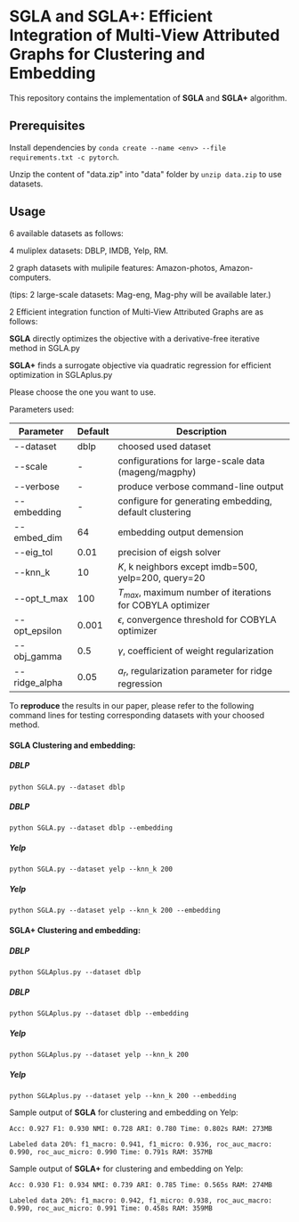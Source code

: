 # SGLA and SGLA+: Efficient Integration of Multi-View Attributed Graphs for Clustering and Embedding

This repository contains the implementation of **SGLA**  and **SGLA+** algorithm.

## Prerequisites

Install dependencies by `conda create --name <env> --file requirements.txt -c pytorch`.

Unzip the content of "data.zip" into "data" folder by `unzip data.zip` to use datasets.

## Usage

6 available datasets as follows: 

4 muliplex datasets: DBLP, IMDB, Yelp, RM.

2 graph datasets with mulipile features: Amazon-photos, Amazon-computers.

(tips: 2 large-scale datasets: Mag-eng, Mag-phy will be available later.)

2 Efficient integration function of Multi-View Attributed Graphs are as follows:

**SGLA** directly optimizes the objective with a derivative-free iterative method in SGLA.py

**SGLA+** finds a surrogate objective via quadratic regression for efficient optimization in SGLAplus.py

Please choose the one you want to use.

Parameters used:

| Parameter     | Default | Description                                                  |
| ------------- | ------- | ------------------------------------------------------------ |
| --dataset     | dblp    | choosed used dataset                                         |
| --scale       | -       | configurations for large-scale data (mageng/magphy)          |
| --verbose     | -       | produce verbose command-line output                          |
| --embedding   | -       | configure for generating embedding, default clustering       |
| --embed_dim   | 64      | embedding output demension                                   |
| --eig_tol     | 0.01    | precision of eigsh solver                                    |
| --knn_k       | 10      | $K$, k neighbors except imdb=500, yelp=200, query=20         |
| --opt_t_max   | 100     | $T_{max}$, maximum number of iterations for COBYLA optimizer |
| --opt_epsilon | 0.001   | $\epsilon$, convergence threshold for COBYLA optimizer       |
| --obj_gamma   | 0.5     | $\gamma$, coefficient of weight regularization               |
| --ridge_alpha | 0.05    | $a_r$, regularization parameter for ridge regression         |

To **reproduce** the results in our paper, please refer to the following command lines for testing corresponding datasets with your choosed method.
#### **SGLA** Clustering and embedding:
##### DBLP
```
python SGLA.py --dataset dblp
```
##### DBLP
```
python SGLA.py --dataset dblp --embedding
```
##### Yelp
```
python SGLA.py --dataset yelp --knn_k 200
```
##### Yelp
```
python SGLA.py --dataset yelp --knn_k 200 --embedding
```

#### **SGLA+** Clustering and embedding:
##### DBLP
```
python SGLAplus.py --dataset dblp
```
##### DBLP
```
python SGLAplus.py --dataset dblp --embedding
```
##### Yelp
```
python SGLAplus.py --dataset yelp --knn_k 200
```
##### Yelp
```
python SGLAplus.py --dataset yelp --knn_k 200 --embedding
```

Sample output of **SGLA**  for clustering and embedding on Yelp:

`
Acc: 0.927 F1: 0.930 NMI: 0.728 ARI: 0.780 Time: 0.802s RAM: 273MB
`

`
Labeled data 20%: f1_macro: 0.941, f1_micro: 0.936, roc_auc_macro: 0.990, roc_auc_micro: 0.990
Time: 0.791s RAM: 357MB
`

Sample output of **SGLA+** for clustering and embedding on Yelp:

`
Acc: 0.930 F1: 0.934 NMI: 0.739 ARI: 0.785 Time: 0.565s RAM: 274MB
`

`
Labeled data 20%: f1_macro: 0.942, f1_micro: 0.938, roc_auc_macro: 0.990, roc_auc_micro: 0.991
Time: 0.458s RAM: 359MB
`


